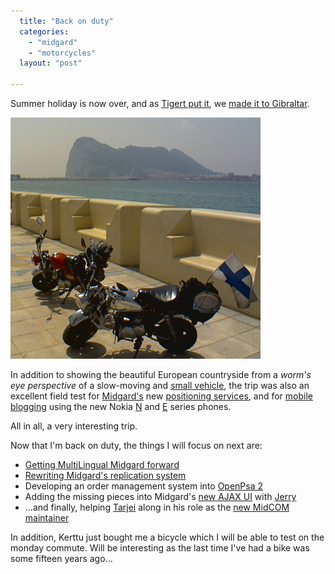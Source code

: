 ```yaml
---
  title: "Back on duty"
  categories: 
    - "midgard"
    - "motorcycles"
  layout: "post"

---
```

Summer holiday is now over, and as [Tigert put it][1], we [made it to Gibraltar][2].

![Skyteam Monkeys in front of Gibraltar](/files/monkeys-and-the-gibraltar-rock.jpg)

In addition to showing the beautiful European countryside from a _worm's eye perspective_ of a slow-moving and [small vehicle][3], the trip was also an excellent field test for [Midgard's][5] new [positioning services][4], and for [mobile blogging][8] using the new Nokia [N][6] and [E][7] series phones.

All in all, a very interesting trip.

Now that I'm back on duty, the things I will focus on next are:

* [Getting MultiLingual Midgard forward][9]
* [Rewriting Midgard's replication system][10]
* Developing an order management system into [OpenPsa 2][11]
* Adding the missing pieces into Midgard's [new AJAX UI][14] with [Jerry][15]
* ...and finally, helping [Tarjei][13] along in his role as the [new MidCOM maintainer][12]

In addition, Kerttu just bought me a bicycle which I will be able to test on the monday commute. Will be interesting as the last time I've had a bike was some fifteen years ago...

[1]: http://www.tigert.com/archives/2006/07/19/they-made-it/
[2]: http://www.deathmonkey.org/view/monkeys--meet-monkeys.html
[3]: http://www.deathmonkey.org/about/honda-monkey.html
[4]: http://bergie.iki.fi/blog/the-midgard-position/
[5]: http://www.midgard-project.org/
[6]: http://www.nokia.com/nseries/index.html?loc=inside,main_n90
[7]: http://europe.nokia.com/phones/e70
[8]: http://www.nokia.co.uk/nokia/0,,71739,00.html
[9]: http://www.midgard-project.org/discussion/developer-forum/midgard-s-multilang-support/
[10]: http://www.midgard-project.org/development/mrfc/0030.html
[11]: http://www.openpsa.org/version2/
[12]: http://www.midgard-project.org/updates/withdraw-from-midcom.html
[13]: http://www.midgard-project.org/community/whoswho/tarjei.html
[14]: http://www.kaktus.cc/weblog/midcom-ajax-user-interface.html
[15]: http://www.midgard-project.org/community/whoswho/w_i.html